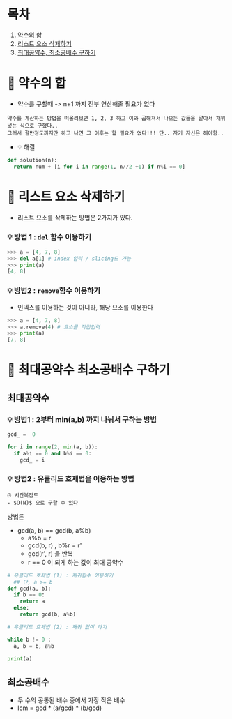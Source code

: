 # 목차
1. [약수의 합](#📌_약수의_합)
2. [리스트 요소 삭제하기](#📌_리스트_요소_삭제하기)
3. [최대공약수, 최소공배수 구하기](#📌_최대공약수_최소공배수_구하기)


# 📌 약수의 합
- 약수를 구할때 -> n+1 까지 전부 연산해줄 필요가 없다
```
약수를 계산하는 방법을 떠올려보면 1, 2, 3 하고 이와 곱해져서 나오는 값들을 알아서 채워넣는 식으로 구했다..
그래서 절반정도까지만 하고 나면 그 이후는 할 필요가 없다!!! 단.. 자기 자신은 해야함..
```
- 💡 해결
```python
def solution(n):
  return num + [i for i in range(1, n//2 +1) if n%i == 0]
```

# 📌 리스트 요소 삭제하기

- 리스트 요소를 삭제하는 방법은 2가지가 있다.

### 💡 방법 1 : `del` 함수 이용하기
```python 
>>> a = [4, 7, 8]
>>> del a[1] # index 입력 / slicing도 가능
>>> print(a)
[4, 8]
```

### 💡 방법2 : `remove`함수 이용하기
- 인덱스를 이용하는 것이 아니라, 해당 요소를 이용한다

```python 
>>> a = [4, 7, 8]
>>> a.remove(4) # 요소를 직접입력
>>> print(a)
[7, 8] 
```

# 📌 최대공약수 최소공배수 구하기

## 최대공약수

### 💡 방법1 : 2부터 min(a,b) 까지 나눠서 구하는 방법

```python
gcd_ =  0

for i in range(2, min(a, b)):
  if a%i == 0 and b%i == 0:
    gcd_ = i
```


### 💡 방법2 : 유클리드 호제법을 이용하는 방법

```
⏰ 시간복잡도
- $O(N)$ 으로 구할 수 있다
```

방법론
- gcd(a, b) == gcd(b, a%b) 
  - a%b = r 
  - gcd(b, r) , b%r = r'
  - gcd(r', r) 을 반복
  - r == 0 이 되게 하는 값이 최대 공약수

```python
# 유클리드 호제법 (1) : 재귀함수 이용하기
  ## 단, a >= b
def gcd(a, b):
  if b == 0:
    return a
  else:
    return gcd(b, a%b)
```


```python 
# 유클리드 호제법 (2) : 재귀 없이 하기

while b != 0 :
  a, b = b, a%b

print(a)
```

## 최소공배수
- 두 수의 공통된 배수 중에서 가장 작은 배수
- lcm = gcd * (a/gcd) * (b/gcd)

